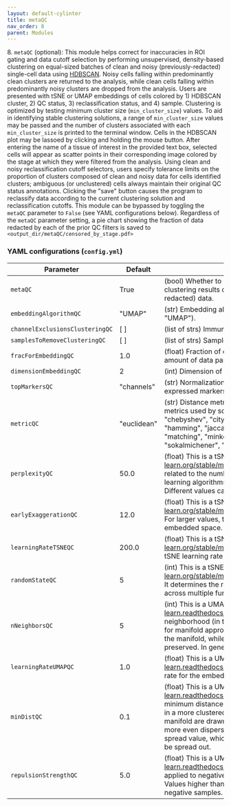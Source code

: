```yaml
---
layout: default-cylinter
title: metaQC
nav_order: 8
parent: Modules
---
```


8\. `metaQC` (optional): This module helps correct for inaccuracies in ROI gating and data cutoff selection by performing unsupervised, density-based clustering on equal-sized batches of clean and noisy (previously-redacted) single-cell data using [HDBSCAN](https://hdbscan.readthedocs.io/en/latest/api.html). Noisy cells falling within predominantly clean clusters are returned to the analysis, while clean cells falling within predominantly noisy clusters are dropped from the analysis. Users are presented with tSNE or UMAP embeddings of cells colored by 1) HDBSCAN cluster, 2) QC status, 3) reclassification status, and 4) sample. Clustering is optimized by testing minimum cluster size (`min_cluster_size`) values. To aid in identifying stable clustering solutions, a range of `min_cluster_size` values may be passed and the number of clusters associated with each `min_cluster_size` is printed to the terminal window. Cells in the HDBSCAN plot may be lassoed by clicking and holding the mouse button. After entering the name of a tissue of interest in the provided text box, selected cells will appear as scatter points in their corresponding image colored by the stage at which they were filtered from the analysis. Using clean and noisy reclassification cutoff selectors, users specify tolerance limits on the proportion of clusters composed of clean and noisy data for cells identified clusters; ambiguous (or unclustered) cells always maintain their original QC status annotations. Clicking the "save" button causes the program to reclassify data according to the current clustering solution and reclassification cutoffs. This module can be bypassed by toggling the `metaQC` parameter to `False` (see YAML configurations below). Regardless of the `metaQC` parameter setting, a pie chart showing the fraction of data redacted by each of the prior QC filters is saved to `<output_dir/metaQC/censored_by_stage.pdf>`

### YAML configurations (`config.yml`)

| Parameter | Default | Description |
| --- | --- | --- |
| `metaQC` | True | (bool) Whether to perform data reclassification based on unsupervised clustering results of combinations of clean and noisy (previously-redacted) data. |
| `embeddingAlgorithmQC` | "UMAP" | (str) Embedding algorithm used for clustering (options: "TSNE" or "UMAP"). |
| `channelExclusionsClusteringQC` | [ ] | (list of strs) Immunomarkers to exclude from clustering. |
| `samplesToRemoveClusteringQC` | [ ] | (list of strs) Samples to exclude from clustering. |
| `fracForEmbeddingQC` | 1.0 | (float) Fraction of cells to be embedded (range: 0.0-1.0). Limits the amount of data passed to downstream modules. |
| `dimensionEmbeddingQC` | 2 | (int) Dimension of the embedding (fixed to 2 in current version). |
| `topMarkersQC` | "channels" | (str) Normalization axis ("channels" or "clusters") used to define highest expressed markers per cluster. |
| `metricQC` | "euclidean" | (str) Distance metric for computing embedding. Choose from valid metrics used by scipy.spatial.distance.pdist: "braycurtis", "canberra", "chebyshev", "cityblock", "correlation", "cosine", "dice", "euclidean", "hamming", "jaccard", "jensenshannon", "kulsinski", "mahalanobis", "matching", "minkowski", "rogerstanimoto", "russellrao", "seuclidean", "sokalmichener", "sokalsneath", "sqeuclidean", "yule". |
| `perplexityQC` | 50.0 | (float) This is a tSNE-specific configuration (https://scikit-learn.org/stable/modules/generated/sklearn.manifold.TSNE.htmlRelated) related to the number of nearest neighbors used in other manifold learning algorithms. Larger datasets usually require larger perplexity. Different values can result in significantly different results. |
| `earlyExaggerationQC` | 12.0 | (float) This is a tSNE-specific configuration (https://scikit-learn.org/stable/modules/generated/sklearn.manifold.TSNE.htmlRelated). For larger values, the space between natural clusters will be larger in the embedded space. |
| `learningRateTSNEQC` | 200.0 | (float) This is a tSNE-specific configuration (https://scikit-learn.org/stable/modules/generated/sklearn.manifold.TSNE.htmlRelated). tSNE learning rate (typically between 10.0 and 1000.0). |
| `randomStateQC` | 5 | (int) This is a tSNE-specific configuration (https://scikit-learn.org/stable/modules/generated/sklearn.manifold.TSNE.htmlRelated). It determines the random number generator for reproducible results across multiple function calls. |
| `nNeighborsQC` | 5 | (int) This is a UMAP-specific configuration (https://umap-learn.readthedocs.io/en/latest/api.html). It determines the size of local neighborhood (in terms of number of neighboring sample points) used for manifold approximation. Larger values result in more global views of the manifold, while smaller values result in more local data being preserved. In general values should be in the range 2 to 100. |
| `learningRateUMAPQC` | 1.0 | (float) This is a UMAP-specific configuration (https://umap-learn.readthedocs.io/en/latest/api.html). It Determines the initial learning rate for the embedding optimization. |
| `minDistQC` | 0.1 | (float) This is a UMAP-specific configuration (https://umap-learn.readthedocs.io/en/latest/api.html). Determines the effective minimum distance between embedded points. Smaller values will result in a more clustered/clumped embedding where nearby points on the manifold are drawn closer together, while larger values will result on a more even dispersal of points. The value should be set relative to the spread value, which determines the scale at which embedded points will be spread out. |
| `repulsionStrengthQC` | 5.0 | (float) This is a UMAP-specific configuration (https://umap-learn.readthedocs.io/en/latest/api.html). Determines the weighting applied to negative samples in low dimensional embedding optimization. Values higher than one will result in greater weight being given to negative samples. |
